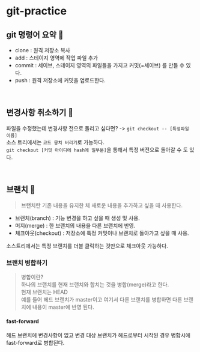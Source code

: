 # git-practice

## git 명령어 요약 🌈
- clone : 원격 저장소 복사
- add : 스테이지 영역에 작업 파일 추가
- commit : 세이브, 스테이지 영역의 파일들을 가지고 커밋(=세이브) 를 만들 수 있다.
- push : 원격 저장소에 커밋을 업로드한다. 

<br>

## 변경사항 취소하기 🧻
파일을 수정했는데 변경사항 전으로 돌리고 싶다면? -> `git checkout -- [특정파일 이름]`  
소스 트리에서는 `코드 뭉치 버리기`로 가능하다.  
`git checkout [커밋 아이디에 hash에 일부분]`을 통해서 특정 버전으로 돌아갈 수 도 있다.

<br>

 
## 브랜치 🤝
> 브랜치란 기존 내용을 유지한 체 새로운 내용을 추가하고 싶을 때 사용한다.
- 브랜치(branch) : 기능 변경을 하고 싶을 때 생성 및 사용.
- 머지(merge) : 한 브랜치의 내용을 다른 브랜치에 반영.
- 체크아웃(checkout) : 저장소에 특정 커밋이나 브랜치로 돌아가고 싶을 때 사용.  

소스트리에서는 특정 브랜치를 더블 클릭하는 것만으로 체크아웃 가능하다.



### 브랜치 병합하기 
> 병합이란?  
> 하나의 브랜치를 현재 브랜치와 합치는 것을 병합(merge)라고 한다.  
> 현재 브랜치는 HEAD  
> 예를 들어 헤드 브랜치가  master이고 여기서 다른 브랜치를 병합하면 다른 브랜치에 내용이 master에 반영 된다.  
#### fast-forward
헤드 브랜치에 변경사항이 없고 변경 대상 브랜치가 헤드로부터 시작된 경우 병합시에 fast-forward로 병합된다.  
